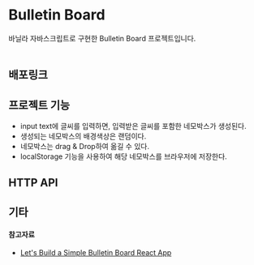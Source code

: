 # Bulletin Board

바닐라 자바스크립트로 구현한 Bulletin Board 프로젝트입니다. <br/> <br/>


## 배포링크


## 프로젝트 기능

- input text에 글씨를 입력하면, 입력받은 글씨를 포함한 네모박스가 생성된다.
- 생성되는 네모박스의 배경색상은 랜덤이다.
- 네모박스는 drag & Drop하여 옮길 수 있다.
- localStorage 기능을 사용하여 해당 네모박스를 브라우저에 저장한다.


## HTTP API


## 기타


#### 참고자료

- [Let's Build a Simple Bulletin Board React App](https://lo-victoria.com/lets-build-a-simple-bulletin-board-react-app)
